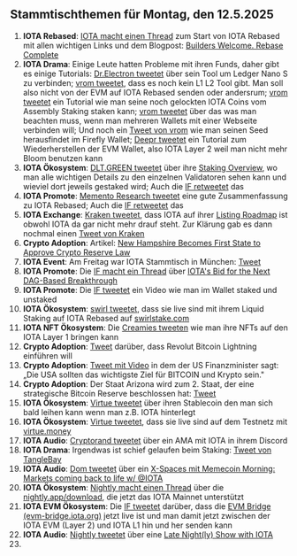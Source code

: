 ## Stammtischthemen für Montag, den 12.5.2025

1. **IOTA Rebased**: [IOTA macht einen Thread](https://x.com/iota/status/1919423813462196613) zum Start von IOTA Rebased mit allen wichtigen Links und dem Blogpost: [Builders Welcome. Rebase Complete](https://blog.iota.org/builders-welcome-rebase-complete/)
2. **IOTA Drama**: Einige Leute hatten Probleme mit ihren Funds, daher gibt es einige Tutorials: [Dr.Electron tweetet](https://x.com/Dr_Electron/status/1919416514874114532) über sein Tool um Ledger Nano S zu verbinden; [vrom tweetet](https://x.com/Vrom14286662/status/1919623233596252403), dass es noch kein L1 L2 Tool gibt. Man soll also nicht von der EVM auf IOTA Rebased senden oder andersrum; [vrom tweetet](https://x.com/Vrom14286662/status/1919728546936721548) ein Tutorial wie man seine noch gelockten IOTA Coins vom Assembly Staking staken kann; [vrom tweetet](https://x.com/Vrom14286662/status/1919828597285535763) über das was man beachten muss, wenn man mehreren Wallets mit einer Webseite verbinden will; Und noch ein [Tweet von vrom](https://x.com/Vrom14286662/status/1920129236846743659) wie man seinen Seed herausfindet im Firefly Wallet; [Deepr tweetet](https://x.com/DeeprFinance/status/1920114150207795363) ein Tutorial zum Wiederherstellen der EVM Wallet, also IOTA Layer 2 weil man nicht mehr Bloom benutzen kann
3. **IOTA Ökosystem**: [DLT.GREEN tweetet](https://x.com/dlt_green/status/1919824251302953281) über ihre [Staking Overview](https://dlt.green/en/services/iota-staking-overview), wo man alle wichtigen Details zu den einzelnen Validatoren sehen kann und wieviel dort jeweils gestaked wird; Auch die [IF retweetet](https://x.com/iota/status/1919616431412433094) das
4. **IOTA Promote**: [Memento Research tweetet](https://x.com/mementoresearch/status/1919759985170636988) eine gute Zusammenfassung zu IOTA Rebased; Auch die [IF retweetet](https://x.com/iota/status/1919765349689368755) das
5. **IOTA Exchange**: [Kraken tweetet](https://x.com/krakensupport/status/1919656663423812037), dass IOTA auf ihrer [Listing Roadmap](https://www.kraken.com/listings#roadmap) ist obwohl IOTA da gar nicht mehr drauf steht. Zur Klärung gab es dann nochmal einen [Tweet von Kraken](https://x.com/krakensupport/status/1919824445876654585)
6. **Crypto Adoption**: Artikel: [New Hampshire Becomes First State to Approve Crypto Reserve Law](https://www.coindesk.com/policy/2025/05/06/new-hampshire-becomes-first-state-to-approve-crypto-reserve-law)
7. **IOTA Event**: Am Freitag war IOTA Stammtisch in München: [Tweet](https://x.com/IotaMunchen/status/1917299158429659303)
8. **IOTA Promote**: Die [IF macht ein Thread](https://x.com/iota/status/1920468820939899265) über [IOTA's Bid for the Next DAG-Based Breakthrough](https://4pillars.io/en/articles/iota-s-bid-for-the-next-dag-based-breakthrough)
9. **IOTA Promote**: Die [IF tweetet](https://x.com/iota/status/1920056148994003203) ein Video wie man im Wallet staked und unstaked
10. **IOTA Ökosystem**: [swirl tweetet](https://x.com/swirlstake/status/1920126225445462392), dass sie live sind mit ihrem Liquid Staking auf IOTA Rebased auf [swirlstake.com](https://swirlstake.com/)
11. **IOTA NFT Ökosystem**: Die [Creamies tweeten](https://x.com/iotacreamies/status/1920132549356961951) wie man ihre NFTs auf den IOTA Layer 1 bringen kann
12. **Crypto Adoption**: [Tweet](https://x.com/Vivek4real_/status/1920116477195129039) darüber, dass Revolut Bitcoin Lightning einführen will
13. **Crypto Adoption**: [Tweet mit Video](https://x.com/Vivek4real_/status/1920131649825632296) in dem der US Finanzminister sagt: „Die USA sollten das wichtigste Ziel für BITCOIN und Krypto sein."
14. **Crypto Adoption**: Der Staat Arizona wird zum 2. Staat, der eine strategische Bitcoin Reserve beschlossen hat: [Tweet](https://x.com/pete_rizzo_/status/1920271354240053679)
15. **IOTA Ökosystem**: [Virtue tweetet](https://x.com/Virtue_Money/status/1920159959603417595) über ihren Stablecoin den man sich bald leihen kann wenn man z.B. IOTA hinterlegt
16. **IOTA Ökosystem**: [Virtue tweetet](https://x.com/Virtue_Money/status/1920487979836899399), dass sie live sind auf dem Testnetz mit [virtue.money](https://virtue.money/)
17. **IOTA Audio**: [Cryptorand tweetet](https://x.com/crypto_rand/status/1919743954750206170) über ein AMA mit IOTA in ihrem Discord
18. **IOTA Drama**: Irgendwas ist schief gelaufen beim Staking: [Tweet von TangleBay](https://x.com/tanglebay/status/1920390676669235609)
19. **IOTA Audio**: [Dom tweetet](https://x.com/DomSchiener/status/1920459647867052089) über ein [X-Spaces mit Memecoin Morning: Markets coming back to life w/ @IOTA](https://x.com/i/spaces/1MnxnwrjBYeKO)
20. **IOTA Ökosystem**: [Nightly macht einen Thread](https://x.com/Nightly_app/status/1920461710294438372) über die [nightly.app/download](https://nightly.app/download), die jetzt das IOTA Mainnet unterstützt
21. **IOTA EVM Ökosystem**: Die [IF tweetet](https://x.com/iota/status/1920452721045283081) darüber, dass die [EVM Bridge (evm-bridge.iota.org)](https://evm-bridge.iota.org/) jetzt live ist und man damit jetzt zwischen der IOTA EVM (Layer 2) und IOTA L1 hin und her senden kann
22. **IOTA Audio**: [Nightly tweetet](https://x.com/Nightly_app/status/1920478798199296340) über eine [Late Night(ly) Show with IOTA](https://x.com/Nightly_app/status/1920478801433186663)
23. 
 
